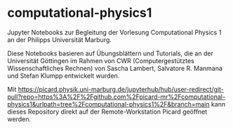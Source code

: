 # computational-physics1
Jupyter Notebooks zur Begleitung der Vorlesung Computational Physics 1 an der Philipps Universität Marburg.

Diese Notebooks basieren auf Übungsblättern und Tutorials, die an der Universität Göttingen im Rahmen von CWR (Computergestütztes Wissenschaftliches Rechnen) von Sascha Lambert, Salvatore R. Manmana und Stefan Klumpp entwickelt wurden.

Mit https://picard.physik.uni-marburg.de/jupyterhub/hub/user-redirect/git-pull?repo=https%3A%2F%2Fgithub.com%2Fpicard-mr%2Fcomputational-physics1&urlpath=tree%2Fcomputational-physics1%2F&branch=main kann dieses Repository direkt auf der Remote-Workstation Picard geöffnet werden.
